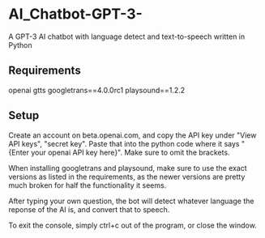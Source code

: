 # AI_Chatbot-GPT-3-
A GPT-3 AI chatbot with language detect and text-to-speech written in Python

## Requirements
openai
gtts
googletrans==4.0.0rc1
playsound==1.2.2

## Setup
Create an account on beta.openai.com, and copy the API key under "View API keys", "secret key".
Paste that into the python code where it says "{Enter your openai API key here}".
Make sure to omit the brackets.

When installing googletrans and playsound, make sure to use the exact versions as listed in the requirements, as the newer versions are pretty much broken for half the functionality it seems.

After typing your own question, the bot will detect whatever language the reponse of the AI is, and convert that to speech.

To exit the console, simply ctrl+c out of the program, or close the window.
